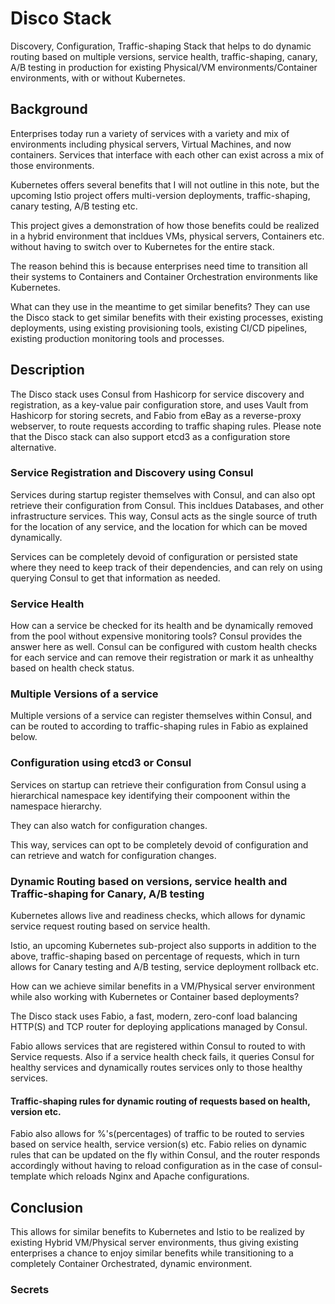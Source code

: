 # Disco Stack
Discovery, Configuration, Traffic-shaping Stack that helps to do dynamic routing based on multiple versions, service health, traffic-shaping, canary, A/B testing in production for existing Physical/VM environments/Container environments, with or without Kubernetes.

## Background
Enterprises today run a variety of services with a variety and mix of environments including physical servers, Virtual Machines, and now containers.  Services that interface with each other can exist across a mix of those environments.

Kubernetes offers several benefits that I will not outline in this note, but the upcoming Istio project offers multi-version deployments, traffic-shaping, canary testing, A/B testing etc.

This project gives a demonstration of how those benefits could be realized in a hybrid environment that incldues VMs, physical servers, Containers etc. without having to switch over to Kubernetes for the entire stack.

The reason behind this is because enterprises need time to transition all their systems to Containers and Container Orchestration environments like Kubernetes.

What can they use in the meantime to get similar benefits?  They can use the Disco stack to get similar benefits with their existing processes, existing deployments, using existing provisioning tools, existing CI/CD pipelines, existing production monitoring tools and processes.

## Description
The Disco stack uses Consul from Hashicorp for service discovery and registration, as a key-value pair configuration store, and uses Vault from Hashicorp for storing secrets, and Fabio from eBay as a reverse-proxy webserver, to route requests according to traffic shaping rules.  Please note that the Disco stack can also support etcd3 as a configuration store alternative.

### Service Registration and Discovery using Consul
Services during startup register themselves with Consul, and can also opt retrieve their configuration from Consul.  This incldues Databases, and other infrastructure services.  This way, Consul acts as the single source of truth for the location of any service, and the location for which can be moved dynamically.

Services can be completely devoid of configuration or persisted state where they need to keep track of their dependencies, and can rely on using querying Consul to get that information as needed.

### Service Health
How can a service be checked for its health and be dynamically removed from the pool without expensive monitoring tools?  Consul provides the answer here as well.  Consul can be configured with custom health checks for each service and can remove their registration or mark it as unhealthy based on health check status.

### Multiple Versions of a service
Multiple versions of a service can register themselves within Consul, and can be routed to according to traffic-shaping rules in Fabio as explained below.

### Configuration using etcd3 or Consul
Services on startup can retrieve their configuration from Consul using a hierarchical namespace key identifying their compoonent within the namespace hierarchy.  

They can also watch for configuration changes.

This way, services can opt to be completely devoid of configuration and can retrieve and watch for configuration changes.

### Dynamic Routing based on versions, service health and Traffic-shaping for Canary, A/B testing
Kubernetes allows live and readiness checks, which allows for dynamic service request routing based on service health.

Istio, an upcoming Kubernetes sub-project also supports in addition to the above, traffic-shaping based on percentage of requests, which in turn allows for Canary testing and A/B testing, service deployment rollback etc.

How can we achieve similar benefits in a VM/Physical server environment while also working with Kubernetes or Container based deployments?

The Disco stack uses Fabio, a fast, modern, zero-conf load balancing HTTP(S) and TCP router for deploying applications managed by Consul.

Fabio allows services that are registered within Consul to routed to with Service requests. Also if a service health check fails, it queries Consul for healthy services and dynamically routes services only to those healthy services.

#### Traffic-shaping rules for dynamic routing of requests based on health, version etc.
Fabio also allows for %'s(percentages) of traffic to be routed to servies based on service health, service version(s) etc.  Fabio relies on dynamic rules that can be updated on the fly within Consul, and the router responds accordingly without having to reload configuration as in the case of consul-template which reloads Nginx and Apache configurations.

## Conclusion
This allows for similar benefits to Kubernetes and Istio to be realized by existing Hybrid VM/Physical server environments, thus giving existing enterprises a chance to enjoy similar benefits while transitioning to a completely Container Orchestrated, dynamic environment.


### Secrets
